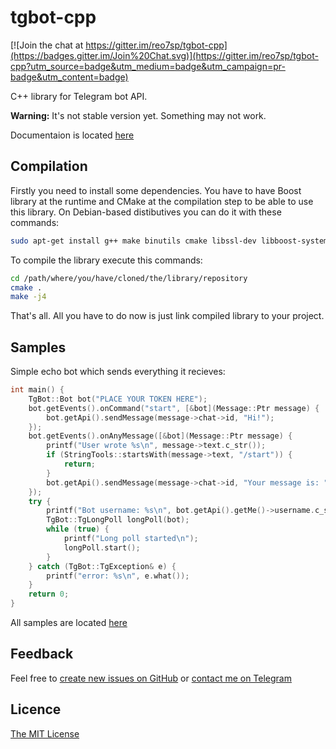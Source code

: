 # tgbot-cpp

[![Join the chat at https://gitter.im/reo7sp/tgbot-cpp](https://badges.gitter.im/Join%20Chat.svg)](https://gitter.im/reo7sp/tgbot-cpp?utm_source=badge&utm_medium=badge&utm_campaign=pr-badge&utm_content=badge)

C++ library for Telegram bot API.

**Warning:** It's not stable version yet. Something may not work.

Documentaion is located [here](http://reo7sp.ru/proj/tgbot-cpp/doc)

## Compilation

Firstly you need to install some dependencies. You have to have Boost library at the runtime and CMake at the compilation step to be able to use this library. On Debian-based distibutives you can do it with these commands:
```sh
sudo apt-get install g++ make binutils cmake libssl-dev libboost-system-dev libboost-iostreams-dev libboost-test-dev
```

To compile the library execute this commands:
```sh
cd /path/where/you/have/cloned/the/library/repository
cmake .
make -j4
```

That's all. All you have to do now is just link compiled library to your project.

## Samples

Simple echo bot which sends everything it recieves:
```cpp
int main() {
    TgBot::Bot bot("PLACE YOUR TOKEN HERE");
    bot.getEvents().onCommand("start", [&bot](Message::Ptr message) {
        bot.getApi().sendMessage(message->chat->id, "Hi!");
    });
    bot.getEvents().onAnyMessage([&bot](Message::Ptr message) {
        printf("User wrote %s\n", message->text.c_str());
        if (StringTools::startsWith(message->text, "/start")) {
            return;
        }
        bot.getApi().sendMessage(message->chat->id, "Your message is: " + message->text);
    });
    try {
        printf("Bot username: %s\n", bot.getApi().getMe()->username.c_str());
        TgBot::TgLongPoll longPoll(bot);
        while (true) {
            printf("Long poll started\n");
            longPoll.start();
        }
    } catch (TgBot::TgException& e) {
        printf("error: %s\n", e.what());
    }
    return 0;
}
```

All samples are located [here](samples)

## Feedback
Feel free to [create new issues on GitHub](https://github.com/reo7sp/tgbot-cpp/issues) or [contact me on Telegram](https://telegram.me/Reo_SP)

## Licence
[The MIT License](http://opensource.org/licenses/MIT)
